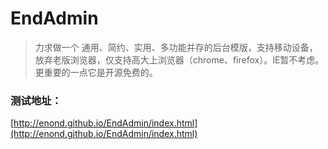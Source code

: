 EndAdmin  
========
> 力求做一个 通用、简约、实用、多功能并存的后台模版，支持移动设备，放弃老版浏览器，仅支持高大上浏览器（chrome、firefox）。IE暂不考虑。 更重要的一点它是开源免费的。

### 测试地址：
[http://enond.github.io/EndAdmin/index.html](http://enond.github.io/EndAdmin/index.html)<br />

